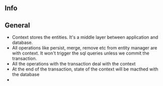 ## Info


## General
* Context stores the entities. It's a middle layer between application and database. 
* All operations like persist, merge, remove etc from entity manager are with context. It won't trigger the sql queries unless we commit the transaction.
* All the operations with the transaction deal with the context
* At the end of the transaction, state of the context will be macthed with the database
* 